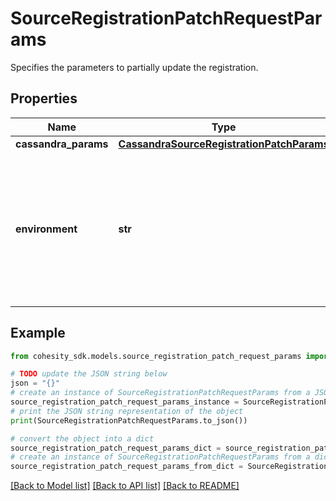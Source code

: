 # SourceRegistrationPatchRequestParams

Specifies the parameters to partially update the registration.

## Properties

Name | Type | Description | Notes
------------ | ------------- | ------------- | -------------
**cassandra_params** | [**CassandraSourceRegistrationPatchParams**](CassandraSourceRegistrationPatchParams.md) |  | [optional] 
**environment** | **str** | Specifies the environment type of the Protection Source to be patched. Currently the only environment supported is kCassandra | 

## Example

```python
from cohesity_sdk.models.source_registration_patch_request_params import SourceRegistrationPatchRequestParams

# TODO update the JSON string below
json = "{}"
# create an instance of SourceRegistrationPatchRequestParams from a JSON string
source_registration_patch_request_params_instance = SourceRegistrationPatchRequestParams.from_json(json)
# print the JSON string representation of the object
print(SourceRegistrationPatchRequestParams.to_json())

# convert the object into a dict
source_registration_patch_request_params_dict = source_registration_patch_request_params_instance.to_dict()
# create an instance of SourceRegistrationPatchRequestParams from a dict
source_registration_patch_request_params_from_dict = SourceRegistrationPatchRequestParams.from_dict(source_registration_patch_request_params_dict)
```
[[Back to Model list]](../README.md#documentation-for-models) [[Back to API list]](../README.md#documentation-for-api-endpoints) [[Back to README]](../README.md)


